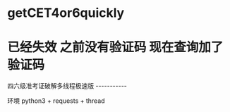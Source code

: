 # getCET4or6quickly
# 已经失效 之前没有验证码 现在查询加了验证码
四六级准考证破解多线程极速版 -----------

环境 python3 + requests + thread
